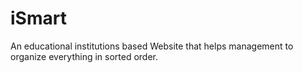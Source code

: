 # iSmart
An educational institutions based Website that helps management to organize everything in sorted order.
